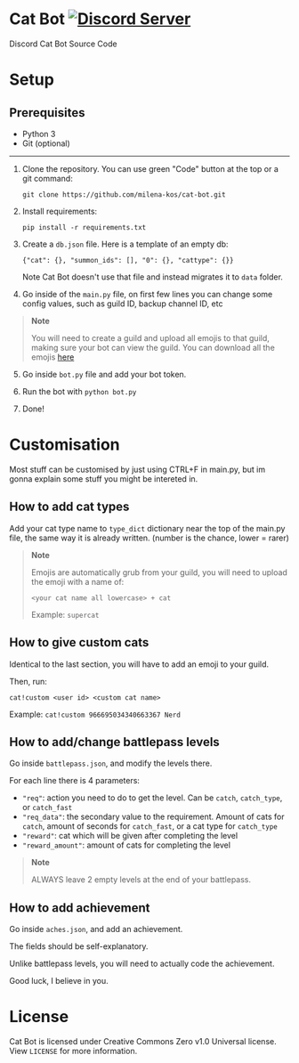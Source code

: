 # Cat Bot [![Discord Server](https://img.shields.io/discord/966586000417619998?label=discord&logo=discord)](https://discord.gg/cat-stand-966586000417619998)
Discord Cat Bot Source Code

# Setup

## Prerequisites

- Python 3
- Git (optional)

----

1. Clone the repository. You can use green "Code" button at the top or a git command:

   `git clone https://github.com/milena-kos/cat-bot.git`

2. Install requirements:

   `pip install -r requirements.txt`

3. Create a `db.json` file. Here is a template of an empty db:

   `{"cat": {}, "summon_ids": [], "0": {}, "cattype": {}}`

   Note Cat Bot doesn't use that file and instead migrates it to `data` folder.

4. Go inside of the `main.py` file, on first few lines you can change some config values, such as guild ID, backup channel ID, etc
> **Note**
>
> You will need to create a guild and upload all emojis to that guild, making sure your bot can view the guild. You can download all the emojis [here]( https://github.com/staring-cat/emojis/releases/latest/download/emojis.zip)

5. Go inside `bot.py` file and add your bot token.

6. Run the bot with `python bot.py`

7. Done!

# Customisation
Most stuff can be customised by just using CTRL+F in main.py, but im gonna explain some stuff you might be intereted in.

## How to add cat types
Add your cat type name to `type_dict` dictionary near the top of the main.py file, the same way it is already written. (number is the chance, lower = rarer)

> **Note**
>
> Emojis are automatically grub from your guild, you will need to upload the emoji with a name of:
>
> `<your cat name all lowercase> + cat`
>
> Example: `supercat`

## How to give custom cats
Identical to the last section, you will have to add an emoji to your guild.

Then, run:

`cat!custom <user id> <custom cat name>`

Example: `cat!custom 966695034340663367 Nerd`

## How to add/change battlepass levels
Go inside `battlepass.json`, and modify the levels there.

For each line there is 4 parameters:
- `"req"`: action you need to do to get the level. Can be `catch`, `catch_type`, or `catch_fast`
- `"req_data"`: the secondary value to the requirement. Amount of cats for `catch`, amount of seconds for `catch_fast`, or a cat type for `catch_type`
- `"reward"`: cat which will be given after completing the level
- `"reward_amount"`: amount of cats for completing the level

> **Note**
>
> ALWAYS leave 2 empty levels at the end of your battlepass.

## How to add achievement
Go inside `aches.json`, and add an achievement.

The fields should be self-explanatory.

Unlike battlepass levels, you will need to actually code the achievement.

Good luck, I believe in you.

# License

Cat Bot is licensed under Creative Commons Zero v1.0 Universal license. View `LICENSE` for more information.

